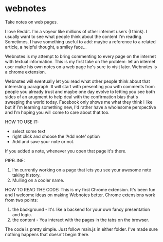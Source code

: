 # webnotes
Take notes on web pages.

I love Reddit. I'm a voyeur like millions of other internet users (I think). I usually want to see what people think about the content I'm reading. Sometimes, I have something useful to add: maybe a reference to a related article, a helpful thought, a smiley face...

Webnotes is my attempt to bring commenting to every page on the internet with textual information. This is my first take on the problem: let an internet user make his own notes on a web page he's sure to visit later. Webnotes is a chrome extension.

Webnotes will eventually let you read what other people think about that interesting paragraph. It will start with presenting you with comments from people you already trust and maybe one day evolve to letting you see both sides of an arugment to help deal with the confirmation bias that's sweeping the world today. Facebook only shows me what they think I like but if I'm learning something new, I'd rather have a wholesome perspective and I'm hoping you will come to care about that too. 


HOW TO USE IT:
- select some text
- right click and choose the 'Add note' option
- Add and save your note or not.

If you added a note, whenever you open that page it's there.


PIPELINE:
1. I'm currently working on a page that lets you see your awesome note taking history.
2. Mulling on a cooler name.


HOW TO READ THE CODE:
This is my first Chrome extension. It's been fun and I welcome ideas on making Webnotes better.
Chrome extensions work from two points: 
1. the background - It's like a backend for your own fancy presentation and logic.
2. the content - You interact with the pages in the tabs on the browser.
 
The code is pretty simple. Just follow main.js in either folder. I've made sure nothing happens that doesn't begin there.

